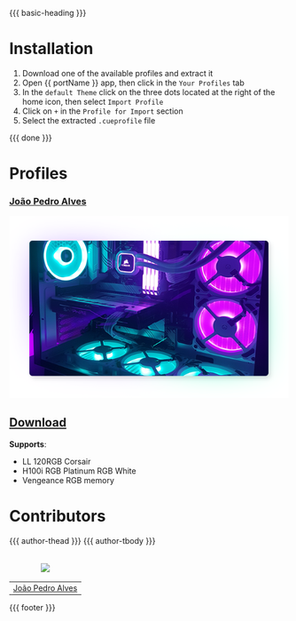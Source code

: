 {{{ basic-heading }}}

# Installation

1. Download one of the available profiles and extract it
2. Open {{ portName }} app, then click in the `Your Profiles` tab
3. In the `default Theme` click on the three dots located at the right of the home icon, then select `Import Profile`
4. Click on `+` in the `Profile for Import` section
5. Select the extracted `.cueprofile` file

{{{ done }}}

# Profiles

### [João Pedro Alves](https://github.com/joaopealves)

![img](https://raw.githubusercontent.com/daltonmenezes/assets/master/images/aura-theme/icue/icue-joao-pedro-alves.png)

## [Download](profiles/joaopealves/aura-theme-iCue.zip?raw=true)

**Supports**:

- LL 120RGB Corsair
- H100i RGB Platinum RGB White
- Vengeance RGB memory

# Contributors

<table>
  <thead>
    <tr>
      <td valign="bottom"><p align="center">
        <a href="https://github.com/joaopealves">
          <img src="https://github.com/joaopealves.png?size=100" align="center" />
        </a>
      </p></td>
      {{{ author-thead }}}
    </tr>
  </thead>

  <tbody>
    <tr>
      <td><a href="https://github.com/joaopealves">João Pedro Alves</a></td>
      {{{ author-tbody }}}
    </tr>
  </tbody>
</table>

{{{ footer }}}
